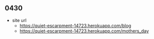 ## 0430
- site url
    - https://quiet-escarpment-14723.herokuapp.com/blog
    - https://quiet-escarpment-14723.herokuapp.com/mothers_day